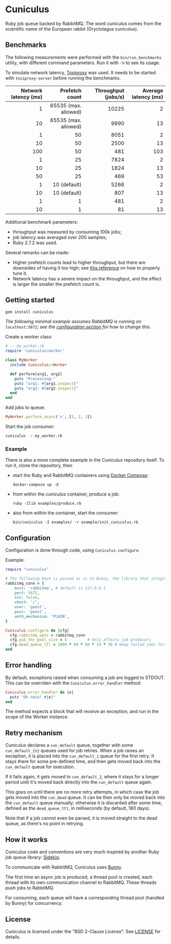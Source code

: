 # Cuniculus

Ruby job queue backed by RabbitMQ. The word _cuniculus_ comes from the scientific name of the European rabbit (Oryctolagus cuniculus).

## Benchmarks

The following measurements were performed with the `bin/run_benchmarks` utility, with different command parameters. Run it with `-h` to see its usage.

To simulate network latency, [Toxiproxy](https://github.com/Shopify/toxiproxy) was used. It needs to be started with `toxiproxy-server` before running the benchmarks.

Network latency (_ms_) | Prefetch count       | Throughput (_jobs/s_) | Average latency (_ms_)
----------------------:|---------------------:|----------------------:|----------------------:
1                      | 65535 (max. allowed) | 10225                 | 2
10                     | 65535 (max. allowed) | 9990                  | 13
1                      |                   50 | 8051                  | 2
10                     |                   50 | 2500                  | 13
100                    |                   50 | 481                   | 103
1                      |                   25 | 7824                  | 2
10                     |                   25 | 1824                  | 13
50                     |                   25 | 469                   | 53
1                      |         10 (default) | 5266                  | 2
10                     |         10 (default) | 807                   | 13
1                      |                    1 | 481                   | 2
10                     |                    1 | 81                    | 13

Additional benchmark parameters:
- throughput was measured by consuming 100k jobs;
- job latency was averaged over 200 samples;
- Ruby 2.7.2 was used.

Several remarks can be made:
- Higher prefetch counts lead to higher throughput, but there are downsides of having it too high; see [this reference](https://www.cloudamqp.com/blog/2017-12-29-part1-rabbitmq-best-practice.html#prefetch) on how to properly tune it.
- Network latency has a severe impact on the throughput, and the effect is larger the smaller the prefetch count is.

## Getting started

```sh
gem install cuniculus
```

_The following minimal example assumes RabbitMQ is running on `localhost:5672`; see the [configuration section](#configuration) for how to change this._

Create a worker class:
```ruby
# -- my_worker.rb
require 'cuniculus/worker'

class MyWorker
  include Cuniculus::Worker

  def perform(arg1, arg2)
    puts "Processing:"
    puts "arg1: #{arg1.inspect}"
    puts "arg2: #{arg2.inspect}"
  end
end
```

Add jobs to queue:
```ruby
MyWorker.perform_async('x', [1, 2, 3])
```

Start the job consumer:
```sh
cuniculus -r my_worker.rb
```

### Example

There is also a more complete example in the Cuniculus repository itself. To run it, clone the repository, then
- start the Ruby and RabbitMQ containers using [Docker Compose](https://docs.docker.com/compose/):
  ```
  docker-compose up -d
  ```
- from within the _cuniculus_ container, produce a job:
  ```
  ruby -Ilib examples/produce.rb
  ```
- also from within the container, start the consumer:
  ```
  bin/cuniculus -I examples/ -r example/init_cuniculus.rb
  ```

## Configuration

Configuration is done through code, using `Cuniculus.configure`. 

Example:
```ruby
require "cuniculus"

# The following Hash is passed as is to Bunny, the library that integrates with RabbitMQ.
rabbitmq_conn = {
    host: 'rabbitmq', # default is 127.0.0.1
    port: 5672,
    ssl: false,
    vhost: '/',
    user: 'guest',
    pass: 'guest',
    auth_mechanism: 'PLAIN',
}

Cuniculus.configure do |cfg|
  cfg.rabbitmq_opts = rabbitmq_conn
  cfg.pub_thr_pool_size = 5         # Only affects job producers
  cfg.dead_queue_ttl = 1000 * 60 * 60 * 24 * 30 # keep failed jobs for 30 days
end
```

## Error handling

By default, exceptions raised when consuming a job are logged to STDOUT. This can be overriden with the `Cuniculus.error_handler` method:

```ruby
Cuniculus.error_handler do |e|
  puts "Oh nein! #{e}"
end
```

The method expects a block that will receive an exception, and run in the scope of the Worker instance.

## Retry mechanism

Cuniculus declares a `cun_default` queue, together with some `cun_default_{n}` queues used for job retries.
When a job raises an exception, it is placed into the `cun_default_1` queue for the first retry. It stays there for some pre-defined time, and then gets moved back into the `cun_default` queue for execution.

If it fails again, it gets moved to `cun_default_2`, where it stays for a longer period until it's moved back directly into the `cun_default` queue again.

This goes on until there are no more retry attempts, in which case the job gets moved into the `cun_dead` queue. It can be then only be moved back into the `cun_default` queue manually; otherwise it is discarded after some time, defined as the `dead_queue_ttl`, in milliseconds (by default, 180 days).

Note that if a job cannot even be parsed, it is moved straight to the dead queue, as there's no point in retrying.

## How it works

Cuniculus code and conventions are very much inspired by another Ruby job queue library: [Sidekiq](https://github.com/mperham/sidekiq).

To communicate with RabbitMQ, Cuniculus uses [Bunny](https://github.com/ruby-amqp/bunny).

The first time an async job is produced, a thread pool is created, each thread with its own communication channel to RabbitMQ. These threads push jobs to RabbitMQ.

For consuming, each queue will have a corresponding thread pool (handled by Bunny) for concurrency.

## License

Cuniculus is licensed under the "BSD 2-Clause License". See [LICENSE](./LICENSE) for details.

